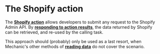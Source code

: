 # The Shopify action

The [**Shopify action**](../../actions/shopify.md) allows developers to submit any request to the Shopify Admin API. By [**responding to action results**](../../../techniques/responding-to-action-results.md), the data returned by Shopify can be retrieved, and re-used by the calling task.

This approach should (probably) only be used as a last resort, when Mechanic's other methods of [**reading data**](./) do not cover the scenario.
